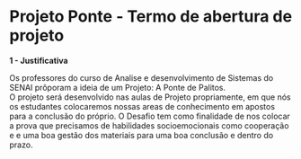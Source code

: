 # Projeto Ponte - Termo de abertura de projeto
<p><b>1 - Justificativa</b></p>
<p>Os professores do curso de Analise e desenvolvimento de Sistemas do SENAI prôporam a ideia de um Projeto: A Ponte de Palitos.
<br>
O projeto será desenvolvido nas aulas de Projeto propriamente, em que nós os estudantes colocaremos nossas areas de conhecimento em apostos para a conclusão do próprio. O Desafio tem como finalidade de nos colocar a prova que precisamos de habilidades socioemocionais como cooperação e e uma boa gestão dos materiais para uma boa conclusão e dentro do prazo.</p>

